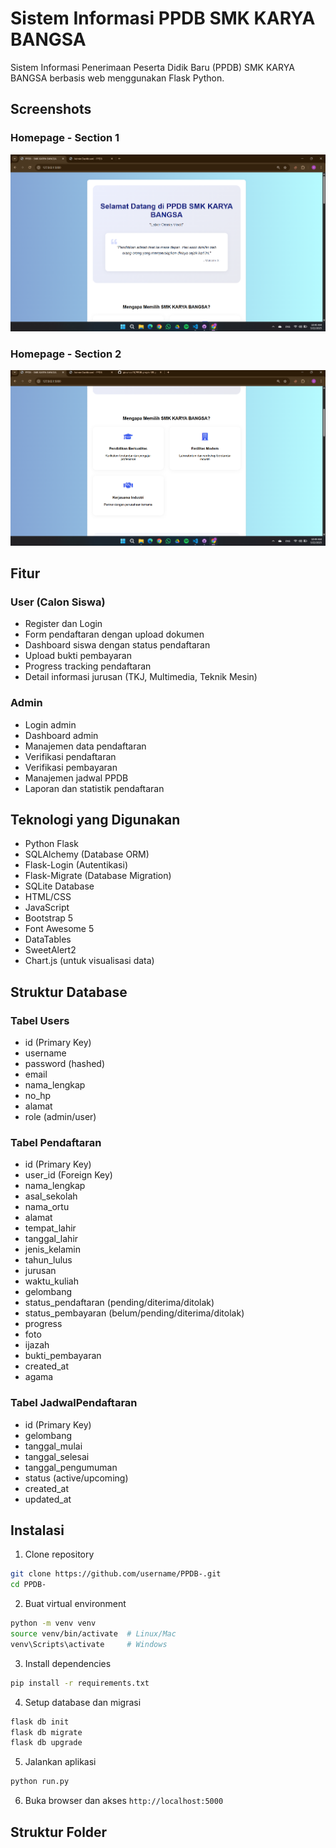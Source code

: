 # Sistem Informasi PPDB SMK KARYA BANGSA

Sistem Informasi Penerimaan Peserta Didik Baru (PPDB) SMK KARYA BANGSA berbasis web menggunakan Flask Python.

## Screenshots

### Homepage - Section 1
![Homepage Section 1](static/img/jurusan/Screenshot%202025-05-22%20104037.png)

### Homepage - Section 2 
![Homepage Section 2](static/img/Screenshot%202025-05-22%20104945.png)

## Fitur

### User (Calon Siswa)
- Register dan Login
- Form pendaftaran dengan upload dokumen
- Dashboard siswa dengan status pendaftaran
- Upload bukti pembayaran
- Progress tracking pendaftaran
- Detail informasi jurusan (TKJ, Multimedia, Teknik Mesin)

### Admin
- Login admin
- Dashboard admin
- Manajemen data pendaftaran
- Verifikasi pendaftaran
- Verifikasi pembayaran 
- Manajemen jadwal PPDB
- Laporan dan statistik pendaftaran

## Teknologi yang Digunakan

- Python Flask
- SQLAlchemy (Database ORM)
- Flask-Login (Autentikasi)
- Flask-Migrate (Database Migration)
- SQLite Database
- HTML/CSS
- JavaScript
- Bootstrap 5
- Font Awesome 5
- DataTables
- SweetAlert2
- Chart.js (untuk visualisasi data)

## Struktur Database

### Tabel Users
- id (Primary Key)
- username
- password (hashed)
- email
- nama_lengkap 
- no_hp
- alamat
- role (admin/user)

### Tabel Pendaftaran
- id (Primary Key)
- user_id (Foreign Key)
- nama_lengkap
- asal_sekolah
- nama_ortu
- alamat
- tempat_lahir
- tanggal_lahir
- jenis_kelamin
- tahun_lulus
- jurusan
- waktu_kuliah
- gelombang
- status_pendaftaran (pending/diterima/ditolak)
- status_pembayaran (belum/pending/diterima/ditolak)
- progress
- foto
- ijazah
- bukti_pembayaran
- created_at
- agama

### Tabel JadwalPendaftaran
- id (Primary Key)
- gelombang
- tanggal_mulai
- tanggal_selesai  
- tanggal_pengumuman
- status (active/upcoming)
- created_at
- updated_at

## Instalasi

1. Clone repository
```bash
git clone https://github.com/username/PPDB-.git
cd PPDB-
```

2. Buat virtual environment
```bash
python -m venv venv
source venv/bin/activate  # Linux/Mac
venv\Scripts\activate     # Windows
```

3. Install dependencies
```bash
pip install -r requirements.txt
```

4. Setup database dan migrasi
```bash
flask db init
flask db migrate
flask db upgrade
```

5. Jalankan aplikasi
```bash
python run.py
```

6. Buka browser dan akses `http://localhost:5000`

## Struktur Folder

